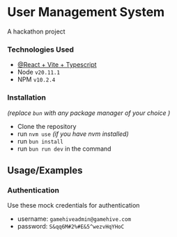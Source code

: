 # User Management System

A hackathon project

### Technologies Used

- [@React + Vite + Typescript](https://github.com/vitejs/vite)
- Node `v20.11.1`
- NPM `v10.2.4`

### Installation

_(replace `bun` with any package manager of your choice )_

- Clone the repository
- run `nvm use` _(if you have nvm installed)_
- run `bun install`
- run `bun run dev` in the command

## Usage/Examples

### Authentication

Use these mock credentials for authentication

- username: `gamehiveadmin@gamehive.com`
- password: `S&qq6M#2%#E&5^wezvHqYHoC`
